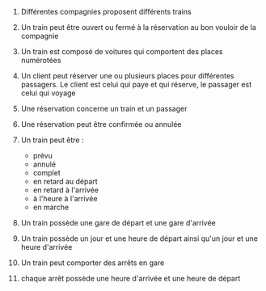 1. Différentes compagnies proposent différents trains
2. Un train peut être ouvert ou fermé à la réservation au bon vouloir de la compagnie
3. Un train est composé de voitures qui comportent des places numérotées
4. Un client peut réserver une ou plusieurs places pour différentes passagers. Le client est celui qui paye et qui réserve, le passager est celui qui voyage
5. Une réservation concerne un train et un passager
6. Une réservation peut être confirmée ou annulée
7. Un train peut être : 
    - prévu
    - annulé
    - complet
    - en retard au départ
    - en retard à l'arrivée
    - à l'heure à l'arrivée
    - en marche

8. Un train possède une gare de départ et une gare d'arrivée
9. Un train possède un jour et une heure de départ ainsi qu'un jour et une heure d'arrivée
10. Un train peut comporter des arrêts en gare
11. chaque arrêt possède une heure d'arrivée et une heure de départ